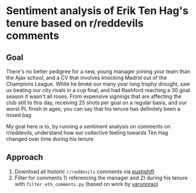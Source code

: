 # Sentiment analysis of Erik Ten Hag's tenure based on r/reddevils comments

## Goal
There's no better pedigree for a new, young manager joining your team than the Ajax school, and a CV that involves knocking Madrid out of the Champions League. While he broke our many year long trophy drought, saw us beating our city rivals in a cup final, and had Rashford reaching a 30 goal season it wasn't all roses. From expensive signings that are affecting the club still to this day, receiving 25 shots per goal on a regular basis, and our worst PL finish in ages, you can say that his tenure has definitely been a mixed bag

My goal here is to, by running a sentiment analysis on comments on r/reddevils, understand how our collective feeling towards Ten Hag changed over time during his tenure

## Approach
1. Download all historic `r/reddevils` comments via [pushshift]([url](https://www.reddit.com/r/pushshift/))
2. Filter for comments 1) referencing the manager and 2) during his tenure with `filter_eth_comments.py` (based on work by [varunnrao]([url](https://github.com/varunnrao/QuaLLM-Policy)))
